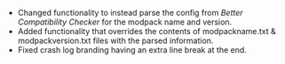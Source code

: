 - Changed functionality to instead parse the config from *Better Compatibility Checker* for the modpack name and version.
- Added functionality that overrides the contents of modpackname.txt & modpackversion.txt files with the parsed information.
- Fixed crash log branding having an extra line break at the end.
